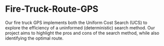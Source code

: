 # Fire-Truck-Route-GPS
Our fire truck GPS implements both the Uniform Cost Search (UCS) to explore the efficiency of a uninformed (deterministic) search method. Our project aims to highlight the pros and cons of the search method, while also identifying the optimal route.
